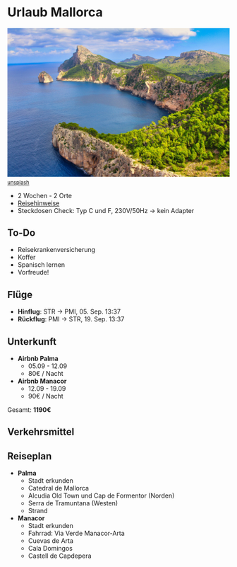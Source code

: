 # Urlaub Mallorca

![](mallorca-cover.jpg)
<small>[unsplash](https://unsplash.com/photos/jJT1cnE4SZ8)</small>

* 2 Wochen - 2 Orte
* [Reisehinweise](https://www.auswaertiges-amt.de/de/aussenpolitik/laender/spanien-node/spaniensicherheit/210534)
* Steckdosen Check: Typ C und F, 230V/50Hz -> kein Adapter



## To-Do

* Reisekrankenversicherung
* Koffer
* Spanisch lernen
* Vorfreude!




## Flüge

* **Hinflug**: STR -> PMI, 05. Sep. 13:37
* **Rückflug**: PMI -> STR, 19. Sep. 13:37



## Unterkunft

* **Airbnb Palma**
  * 05.09 - 12.09
  * 80€ / Nacht
* **Airbnb Manacor**
  * 12.09 - 19.09
  * 90€ / Nacht

Gesamt: **1190€**




## Verkehrsmittel


## Reiseplan

* **Palma**
  * Stadt erkunden
  * Catedral de Mallorca
  * Alcudia Old Town und Cap de Formentor (Norden)
  * Serra de Tramuntana (Westen)
  * Strand
* **Manacor**
  * Stadt erkunden
  * Fahrrad: Via Verde Manacor-Arta
  * Cuevas de Arta
  * Cala Domingos
  * Castell de Capdepera
